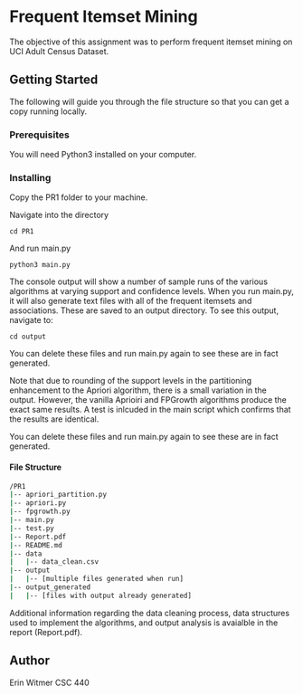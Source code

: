 # Frequent Itemset Mining
The objective of this assignment was to perform frequent itemset mining on  UCI Adult Census Dataset.

## Getting Started
The following will guide you through the file structure so that you can get a copy running locally.

### Prerequisites
You will need Python3 installed on your computer. 

### Installing

Copy the PR1 folder to your machine.

Navigate into the directory

```
cd PR1
```

And run main.py

```
python3 main.py
```
The console output will show a number of sample runs of the various algorithms at varying support and confidence levels. When you run main.py, it will also generate text files with all of the frequent itemsets and associations. These are saved to an output directory. To see this output, navigate to:
```
cd output
```
You can delete these files and run main.py again to see these are in fact generated.  

Note that due to rounding of the support levels in the partitioning enhancement to the Apriori algorithm, there is a small variation in the output. However, the vanilla Aprioiri and FPGrowth algorithms produce the exact same results. A test is inlcuded in the main script which confirms that the results are identical. 

You can delete these files and run main.py again to see these are in fact generated. 

#### File Structure 
```bash
/PR1
|-- apriori_partition.py
|-- apriori.py
|-- fpgrowth.py
|-- main.py
|-- test.py  
|-- Report.pdf
|-- README.md
|-- data
|   |-- data_clean.csv
|-- output
|   |-- [multiple files generated when run]
|-- output_generated
|   |-- [files with output already generated]
```
Additional information regarding the data cleaning process, data structures used to implement the algorithms, and output analysis is avaialble in the report (Report.pdf).

## Author
Erin Witmer 
CSC 440